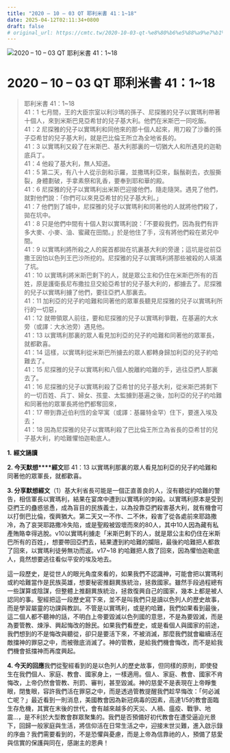 ```yaml
---
title: "2020 – 10 – 03 QT 耶利米書 41：1~18"
date: 2025-04-12T02:11:34+0800
draft: false
# original_url: https://cmtc.tw/2020-10-03-qt-%e8%80%b6%e5%88%a9%e7%b1%b3%e6%9b%b8-41%ef%bc%9a118
---
```


![2020 – 10 – 03 QT 耶利米書 41：1\~18](/images/qt.jpg   "2020 – 10 – 03 QT 耶利米書 41：1\~18")

# 2020 – 10 – 03 QT 耶利米書 41：1\~18

> 耶利米書 41：1\~18  
> 41：1 七月間，王的大臣宗室以利沙瑪的孫子、尼探雅的兒子以實瑪利帶著十個人，來到米斯巴見亞希甘的兒子基大利。他們在米斯巴一同吃飯。  
> 41：2 尼探雅的兒子以實瑪利和同他來的那十個人起來，用刀殺了沙番的孫子亞希甘的兒子基大利，就是巴比倫王所立為全地省長的。  
> 41：3 以實瑪利又殺了在米斯巴、基大利那裏的一切猶大人和所遇見的迦勒底兵丁。  
> 41：4 他殺了基大利，無人知道。  
> 41：5 第二天，有八十人從示劍和示羅，並撒瑪利亞來，鬍鬚剃去，衣服撕裂，身體劃破，手拿素祭和乳香，要奉到耶和華的殿。  
> 41：6 尼探雅的兒子以實瑪利出米斯巴迎接他們，隨走隨哭。遇見了他們，就對他們說：「你們可以來見亞希甘的兒子基大利。」  
> 41：7 他們到了城中，尼探雅的兒子以實瑪利和同著他的人就將他們殺了，拋在坑中。  
> 41：8 只是他們中間有十個人對以實瑪利說：「不要殺我們，因為我們有許多大麥、小麥、油、蜜藏在田間。」於是他住了手，沒有將他們殺在弟兄中間。  
> 41：9 以實瑪利將所殺之人的屍首都拋在坑裏基大利的旁邊；這坑是從前亞撒王因怕以色列王巴沙所挖的。尼探雅的兒子以實瑪利將那些被殺的人填滿了坑。  
> 41：10 以實瑪利將米斯巴剩下的人，就是眾公主和仍住在米斯巴所有的百姓，原是護衛長尼布撒拉旦交給亞希甘的兒子基大利的，都擄去了。尼探雅的兒子以實瑪利擄了他們，要往亞捫人那裏去。  
> 41：11 加利亞的兒子約哈難和同著他的眾軍長聽見尼探雅的兒子以實瑪利所行的一切惡，  
> 41：12 就帶領眾人前往，要和尼探雅的兒子以實瑪利爭戰，在基遍的大水旁（或譯：大水池旁）遇見他。  
> 41：13 以實瑪利那裏的眾人看見加利亞的兒子約哈難和同著他的眾軍長，就都歡喜。  
> 41：14 這樣，以實瑪利從米斯巴所擄去的眾人都轉身歸加利亞的兒子約哈難去了。  
> 41：15 尼探雅的兒子以實瑪利和八個人脫離約哈難的手，逃往亞捫人那裏去了。  
> 41：16 尼探雅的兒子以實瑪利殺了亞希甘的兒子基大利，從米斯巴將剩下的一切百姓、兵丁、婦女、孩童、太監擄到基遍之後，加利亞的兒子約哈難和同著他的眾軍長將他們都奪回來，  
> 41：17 帶到靠近伯利恆的金罕寓（或譯：基羅特金罕）住下，要進入埃及去；  
> 41：18 因為尼探雅的兒子以實瑪利殺了巴比倫王所立為省長的亞希甘的兒子基大利，約哈難懼怕迦勒底人。

**1.** **經文誦讀**

**2. 今天默想****經文**耶 41：13 以實瑪利那裏的眾人看見加利亞的兒子約哈難和同著他的眾軍長，就都歡喜。

**3. 分享默想經文**（1）基大利省長可能是一個正直善良的人，沒有聽從約哈難的警告，相信軍長以實瑪利，結果在宴席中遭到以實瑪利的刺殺。以實瑪利原本是受到亞捫王的蠱惑慫恿，成為盲目的民族義士，以為投靠亞捫殺害基大利，就有機會可以打倒巴比倫，復興猶大。第二天又一不作、二不休，殺害了從各處前來耶路撒冷，為了哀哭耶路撒冷失陷，或是聖殿被毀壞而來的80人，其中10人因為藏有私產賄賂幸得逃脫。v10以實瑪利擄走「米斯巴剩下的人，就是眾公主和仍住在米斯巴所有的百姓」，想要帶回亞捫去，結果遭到約哈難的攔阻，最後約哈難把人都救了回來，以實瑪利徒勞無功而返。v17\~18 約哈難把人救了回來，因為懼怕迦勒底人，竟然想要逃往看似平安的埃及地去。

這一段歷史，是從世人的眼光角度來看的，如果我們不認識神，可能會把以實瑪利或約哈難當作是民族英雄，想要秘密推翻異族統治，拯救國家。雖然手段過程總有一些謀算或陰謀，但整體上推翻異族統治，拯救復興自己的國家，幾本上都是被人認同的事。聖經把這一段歷史寫下來，並不是叫我們只是讀以色列人的歷史故事，而是學習屬靈的功課與教訓。不管是以實瑪利，或是約哈難，我們如果看到最後，這二個人都不聽神的話，不明白上帝要毀滅以色列國的意思，不是為要毀滅，而是為要管教、煉淨、興起悔改的餘民。如果我們看歷史，或是看個人與國家的前途，我們想到的不是悔改與聽從，卻只是要活下來，不被消滅，那麼我們就會繼續活在敵擋神的罪惡之中，而被徹底消滅了。神的管教，是給我們機會悔改，而不是給我們機會抵擋神而再度興起。

**4. 今天的回應**我們從聖經看到的是以色列人的歷史故事，但同樣的原則，即使發生在我們個人、家庭、教會、國家身上，一樣適用。個人、家庭、教會、國家不肯悔改，上帝仍然會管教、刑罰、審判，甚至毀滅。神的慈愛不是表現在上帝睜隻眼，閉隻眼，容許我們活在罪惡之中，而是透過管教提醒我們趁早悔改：「何必滅亡呢？」最近看到一則消息，美國教會因為新冠病毒的因素，高達1/5的教會面臨生存危機，其實在末後的世代，會有越來越多的天災、人禍、瘟疫、戰爭、地震…，是不利於大型教會群眾聚集的。我們是否預備好初代教會在遭受逼迫光景下，回歸一般家庭與生活，將信仰活在日常生活之中，迎接末世災難，進入啟示錄的序曲？我們需要看到的，不是恐懼與憂慮，而是上帝為信靠祂的人，預備了慈愛與信實的保護與同在，感謝主的恩典！